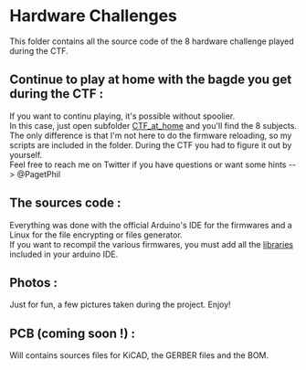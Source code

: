 # Hardware Challenges

This folder contains all the source code of the 8 hardware challenge played during the CTF.

## Continue to play at home with the bagde you get during the CTF :

If you want to continu playing, it's possible without spoolier.          
In this case, just open subfolder [CTF_at_home](CTF_at_home/) and you'll find the 8 subjects.             
The only difference is that I'm not here to do the firmware reloading, so my scripts are included in the folder. During the CTF you had to figure it out by yourself.           
Feel free to reach me on Twitter if you have questions or want some hints  --> @PagetPhil       

## The sources code :

Everything was done with the official Arduino's IDE for the firmwares and a Linux for the file encrypting or files generator.          
If you want to recompil the various firmwares, you must add all the [libraries](Sources/Libraries/) included in your arduino IDE.         

## Photos :

Just for fun, a few pictures taken during the project. Enjoy!                

## PCB (coming soon !) :

Will contains sources files for KiCAD, the GERBER files and the BOM.               
                      

